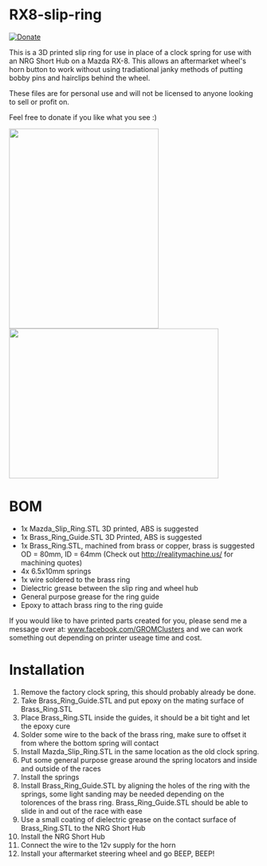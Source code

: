 # RX8-slip-ring

[![Donate](https://img.shields.io/badge/Donate-PayPal-green.svg)](https://www.paypal.com/cgi-bin/webscr?cmd=_donations&business=GA2ATM7VC5LZL&currency_code=USD&source=url)

This is a 3D printed slip ring for use in place of a clock spring for use with an NRG Short Hub on a Mazda RX-8. This allows an aftermarket wheel's horn button to work without using tradiational janky methods of putting bobby pins and hairclips behind the wheel.

These files are for personal use and will not be licensed to anyone looking to sell or profit on.

Feel free to donate if you like what you see :) 

<img src="https://i.imgur.com/uMZBzmw.png" width="300" height="400">    <img src="https://i.imgur.com/bZqwtLo.jpg" width="420" height="300">

# BOM
- 1x Mazda_Slip_Ring.STL 3D printed, ABS is suggested
- 1x Brass_Ring_Guide.STL 3D Printed, ABS is suggested
- 1x Brass_Ring.STL, machined from brass or copper, brass is suggested OD = 80mm, ID = 64mm (Check out http://realitymachine.us/ for machining quotes)
- 4x 6.5x10mm springs
- 1x wire soldered to the brass ring
- Dielectric grease between the slip ring and wheel hub
- General purpose grease for the ring guide
- Epoxy to attach brass ring to the ring guide

If you would like to have printed parts created for you, please send me a message over at: www.facebook.com/GROMClusters and we can work something out depending on printer useage time and cost.

# Installation
1. Remove the factory clock spring, this should probably already be done.
2. Take Brass_Ring_Guide.STL and put epoxy on the mating surface of Brass_Ring.STL
3. Place Brass_Ring.STL inside the guides, it should be a bit tight and let the epoxy cure
4. Solder some wire to the back of the brass ring, make sure to offset it from where the bottom spring will contact
5. Install Mazda_Slip_Ring.STL in the same location as the old clock spring.
6. Put some general purpose grease around the spring locators and inside and outside of the races
7. Install the springs
8. Install Brass_Ring_Guide.STL by aligning the holes of the ring with the springs, some light sanding may be needed depending on the tolorences of the brass ring. Brass_Ring_Guide.STL should be able to slide in and out of the race with ease
9. Use a small coating of dielectric grease on the contact surface of Brass_Ring.STL to the NRG Short Hub
10. Install the NRG Short Hub
11. Connect the wire to the 12v supply for the horn
12. Install your aftermarket steering wheel and go BEEP, BEEP!
